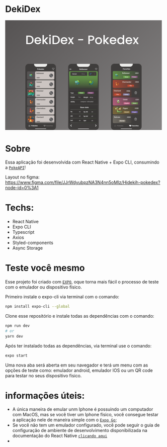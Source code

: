 # DekiDex

<img src="./public/preview.png">

# Sobre

Essa aplicação foi desenvolvida com React Native + Expo CLI, consumindo a [`PokeAPI`](https://pokeapi.co/)!

Layout no figma: https://www.figma.com/file/JJrWdyubpzNA3N4nn5oMIz/Hidekih-pokedex?node-id=0%3A1

# Techs:

- React Native
- Expo CLI
- Typescript
- Axios
- Styled-components
- Async Storage

# Teste você mesmo

Esse projeto foi criado com [`EXPO`](https://docs.expo.dev/index.html), oque torna mais fácil o processo de teste com o emulador ou dispositivo físico.

Primeiro instale o expo-cli via terminal com o comando: 
```bash
npm install expo-cli --global
```

Clone esse repositório e instale todas as dependências com o comando: 
```bash
npm run dev
# or
yarn dev
```

Após ter instalado todas as dependências, via terminal use o comando: 
```bash
expo start
```

Uma nova aba será aberta em seu navegador e terá um menu com as opções de teste como: emulador android, emulador IOS ou um QR code para testar no seus dispositivo físico.

# informações úteis:

- A única maneira de emular unm Iphone é possuindo um computador com MacOS, mas se você tiver um Iphone físico, você consegue testar a aplicação nele de maneira simple com o [`Expo Go`](https://apps.apple.com/br/app/expo-go/id982107779);
- Se você não tem um emulador configurado, você pode seguir o guia de configuração de ambiente de desenvolvimento disponibilizada na documentação do React Native [`clicando aqui`](https://reactnative.dev/docs/environment-setup)
- 
